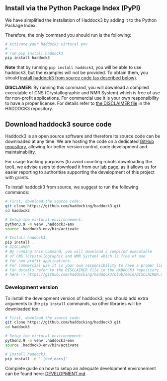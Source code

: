 ## Install via the Python Package Index (PyPI)

We have simplified the installation of Haddock3 by adding it to the Python Package Index.

Therefore, the only command you should run is the following:

```bash
# Activate your haddock3 virtural env
# ...
# run pip install haddock3
pip install haddock3
```

**Note** that by running `pip install haddock3`, you will be able to use haddock3, but the examples will not be provided.
To obtain them, you should [install haddock3 from source code (as described below)](#download-haddock3-source-code).

**DISCLAMER**:
By running this command, you will download a compiled executable of CNS (Crystallographic and NMR System) which is free of use for non-profit applications.
For commercial use it is your own responsibility to have a proper license.
For details refer to [the DISCLAIMER file](https://github.com/haddocking/haddock3/blob/main/DISCLAIMER.md) in the HADDOCK3 repository.

## Download haddock3 source code

Haddock3 is an open source software and therefore its source code can be downloaded at any time.
We are hosting the code on a dedicated [GitHub repository](https://github.com/haddocking/haddock3/), allowing for better version control, code development and maintainability.

For usage tracking purposes (to avoid counting robots downloading the tool), we advise users to download it from our [lab page](https://www.bonvinlab.org/software/haddock3/#haddock3-distribution-download), as it allows us for easier reporting to authoritise supporting the development of this project with grants.


To install haddock3 from source, we suggest to run the following commands:

```bash
# First, download the source code:
git clone https://github.com/haddocking/haddock3.git
cd haddock3

# Setup the virtural environnement:
python3.9 -m venv .haddock3-env
source .haddock3-env/bin/activate

# Install haddock3
pip install .
# DISCLAMER
# By running this command, you will download a compiled executable 
# of CNS (Crystallographic and NMR System) which is free of use
# for non-profit applications.
# For commercial use it is your own responsibility to have a proper license.
# For details refer to the DISCLAIMER file in the HADDOCK3 repository.
# here -> https://github.com/haddocking/haddock3/blob/main/DISCLAIMER.md
```

### Development version

To install the development version of haddock3, you should add extra arguments to the `pip install` commands, so other libraries will be downloaded too:

```bash
# First, download the source code:
git clone https://github.com/haddocking/haddock3.git
cd haddock3

# Setup the virtural environnement:
python3.9 -m venv .haddock3-env
source .haddock3-env/bin/activate

# Install haddock3
pip install -e '.[dev,docs]'
```

Complete guide on how to setup an adequate development environement can be found here: [DEVELOPMENT.md](https://github.com/haddocking/haddock3/blob/main/DEVELOPMENT.md)